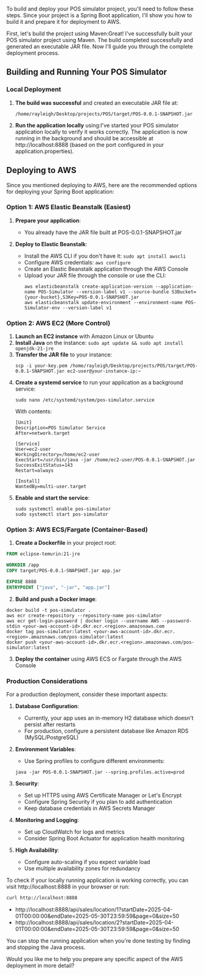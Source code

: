 To build and deploy your POS simulator project, you'll need to follow these steps. Since your project is a Spring Boot application, I'll show you how to build it and prepare it for deployment to AWS.

First, let's build the project using Maven:Great! I've successfully built your POS simulator project using Maven. The build completed successfully and generated an executable JAR file. Now I'll guide you through the complete deployment process.

## Building and Running Your POS Simulator

### Local Deployment

1. **The build was successful** and created an executable JAR file at:
   ```
   /home/rayleigh/Desktop/projects/POS/target/POS-0.0.1-SNAPSHOT.jar
   ```

2. **Run the application locally** using:I've started your POS simulator application locally to verify it works correctly. The application is now running in the background and should be accessible at http://localhost:8888 (based on the port configured in your application.properties).

## Deploying to AWS

Since you mentioned deploying to AWS, here are the recommended options for deploying your Spring Boot application:

### Option 1: AWS Elastic Beanstalk (Easiest)

1. **Prepare your application**:
   - You already have the JAR file built at POS-0.0.1-SNAPSHOT.jar

2. **Deploy to Elastic Beanstalk**:
   - Install the AWS CLI if you don't have it: `sudo apt install awscli`
   - Configure AWS credentials: `aws configure`
   - Create an Elastic Beanstalk application through the AWS Console
   - Upload your JAR file through the console or use the CLI:
     ```
     aws elasticbeanstalk create-application-version --application-name POS-Simulator --version-label v1 --source-bundle S3Bucket={your-bucket},S3Key=POS-0.0.1-SNAPSHOT.jar
     aws elasticbeanstalk update-environment --environment-name POS-Simulator-env --version-label v1
     ```

### Option 2: AWS EC2 (More Control)

1. **Launch an EC2 instance** with Amazon Linux or Ubuntu
2. **Install Java** on the instance: `sudo apt update && sudo apt install openjdk-21-jre`
3. **Transfer the JAR file** to your instance:
   ```
   scp -i your-key.pem /home/rayleigh/Desktop/projects/POS/target/POS-0.0.1-SNAPSHOT.jar ec2-user@your-instance-ip:~
   ```
4. **Create a systemd service** to run your application as a background service:
   ```
   sudo nano /etc/systemd/system/pos-simulator.service
   ```
   With contents:
   ```
   [Unit]
   Description=POS Simulator Service
   After=network.target

   [Service]
   User=ec2-user
   WorkingDirectory=/home/ec2-user
   ExecStart=/usr/bin/java -jar /home/ec2-user/POS-0.0.1-SNAPSHOT.jar
   SuccessExitStatus=143
   Restart=always

   [Install]
   WantedBy=multi-user.target
   ```
5. **Enable and start the service**:
   ```
   sudo systemctl enable pos-simulator
   sudo systemctl start pos-simulator
   ```

### Option 3: AWS ECS/Fargate (Container-Based)

1. **Create a Dockerfile** in your project root:

```dockerfile
FROM eclipse-temurin:21-jre

WORKDIR /app
COPY target/POS-0.0.1-SNAPSHOT.jar app.jar

EXPOSE 8888
ENTRYPOINT ["java", "-jar", "app.jar"]
```

2. **Build and push a Docker image**:
```
docker build -t pos-simulator .
aws ecr create-repository --repository-name pos-simulator
aws ecr get-login-password | docker login --username AWS --password-stdin <your-aws-account-id>.dkr.ecr.<region>.amazonaws.com
docker tag pos-simulator:latest <your-aws-account-id>.dkr.ecr.<region>.amazonaws.com/pos-simulator:latest
docker push <your-aws-account-id>.dkr.ecr.<region>.amazonaws.com/pos-simulator:latest
```

3. **Deploy the container** using AWS ECS or Fargate through the AWS Console

### Production Considerations

For a production deployment, consider these important aspects:

1. **Database Configuration**: 
   - Currently, your app uses an in-memory H2 database which doesn't persist after restarts
   - For production, configure a persistent database like Amazon RDS (MySQL/PostgreSQL)

2. **Environment Variables**:
   - Use Spring profiles to configure different environments:
   ```
   java -jar POS-0.0.1-SNAPSHOT.jar --spring.profiles.active=prod
   ```

3. **Security**:
   - Set up HTTPS using AWS Certificate Manager or Let's Encrypt
   - Configure Spring Security if you plan to add authentication
   - Keep database credentials in AWS Secrets Manager

4. **Monitoring and Logging**:
   - Set up CloudWatch for logs and metrics
   - Consider Spring Boot Actuator for application health monitoring

5. **High Availability**:
   - Configure auto-scaling if you expect variable load
   - Use multiple availability zones for redundancy

To check if your locally running application is working correctly, you can visit http://localhost:8888 in your browser or run:

```bash
curl http://localhost:8888
```

- http://localhost:8888/api/sales/location/1?startDate=2025-04-01T00:00:00&endDate=2025-05-30T23:59:59&page=0&size=50
- http://localhost:8888/api/sales/location/2?startDate=2025-04-01T00:00:00&endDate=2025-05-30T23:59:59&page=0&size=50


You can stop the running application when you're done testing by finding and stopping the Java process.

Would you like me to help you prepare any specific aspect of the AWS deployment in more detail?